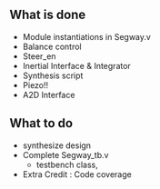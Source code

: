 What is done
------------
* Module instantiations in Segway.v
* Balance control
* Steer_en
* Inertial Interface & Integrator
* Synthesis script
* Piezo!!
* A2D Interface 

What to do
------------
* synthesize design
* Complete Segway_tb.v	
  * testbench class, 
* Extra Credit : Code coverage
